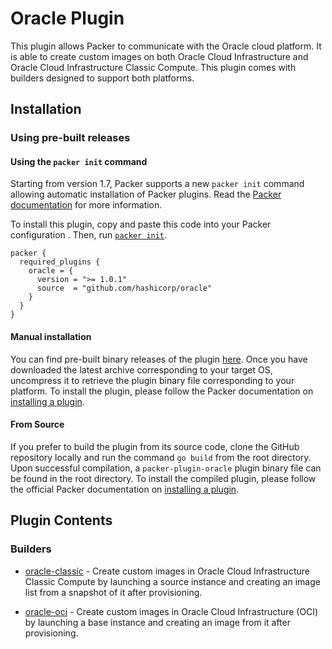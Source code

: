 # Oracle Plugin

This plugin allows Packer to communicate with the Oracle cloud platform.
It is able to create custom images on both Oracle Cloud Infrastructure and
Oracle Cloud Infrastructure Classic Compute. This plugin comes with builders
designed to support both platforms.

## Installation

### Using pre-built releases

#### Using the `packer init` command

Starting from version 1.7, Packer supports a new `packer init` command allowing
automatic installation of Packer plugins. Read the
[Packer documentation](https://www.packer.io/docs/commands/init) for more information.

To install this plugin, copy and paste this code into your Packer configuration .
Then, run [`packer init`](https://www.packer.io/docs/commands/init).

```hcl
packer {
  required_plugins {
    oracle = {
      version = ">= 1.0.1"
      source  = "github.com/hashicorp/oracle"
    }
  }
}
```

#### Manual installation

You can find pre-built binary releases of the plugin [here](https://github.com/hashicorp/packer-plugin-oracle/releases).
Once you have downloaded the latest archive corresponding to your target OS,
uncompress it to retrieve the plugin binary file corresponding to your platform.
To install the plugin, please follow the Packer documentation on
[installing a plugin](https://www.packer.io/docs/extending/plugins/#installing-plugins).


#### From Source

If you prefer to build the plugin from its source code, clone the GitHub
repository locally and run the command `go build` from the root
directory. Upon successful compilation, a `packer-plugin-oracle` plugin
binary file can be found in the root directory.
To install the compiled plugin, please follow the official Packer documentation
on [installing a plugin](https://www.packer.io/docs/extending/plugins/#installing-plugins).


## Plugin Contents

### Builders

- [oracle-classic](./builders/classic.mdx) - Create custom images in Oracle Cloud Infrastructure
    Classic Compute by launching a source instance and creating an image list
    from a snapshot of it after provisioning.

- [oracle-oci](./builders/oci.mdx) - Create custom images in Oracle Cloud Infrastructure (OCI) by
    launching a base instance and creating an image from it after provisioning.
